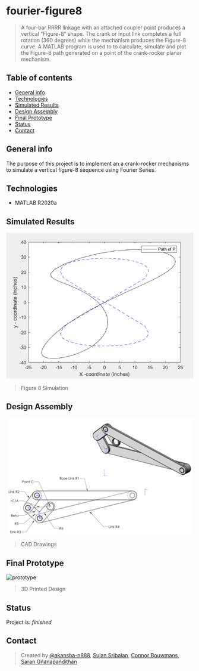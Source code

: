 # fourier-figure8
> A four-bar RRRR linkage with an attached coupler point produces a vertical “Figure-8” shape. The crank or input link completes a full rotation (360 degrees) while the mechanism produces the Figure-8 curve. A MATLAB program is used to to calculate, simulate and plot the Figure-8 path generated on a point of the crank-rocker planar mechanism. 

## Table of contents
* [General info](#general-info)
* [Technologies](#technologies)
* [Simulated Results](#simulated-results)
* [Design Assembly](#design-assembly)
* [Final Prototype](#final-prototype)
* [Status](#status)
* [Contact](#contact)

## General info
The purpose of this project is to implement an a crank-rocker mechanisms to simulate a vertical figure-8 sequence using Fourier Series. 

## Technologies
* MATLAB R2020a

## Simulated Results
![plot](Images/plot.PNG)
> Figure 8 Simulation

## Design Assembly
![assembly](Images/cad.PNG)
> CAD Drawings

## Final Prototype
![prototype](Images/wiringDiagram.PNG)
> 3D Printed Design

## Status
Project is: _finished_

## Contact
> Created by [@akansha-n888](https://www.linkedin.com/in/akansha-nagar/),
> [Sujan Sribalan](mailto:sujan.sribalan@ryerson.ca?subject=[GitHub]%20Source%20Han%20Sans),
> [Connor Bouwmans](mailto:cbouwmans@ryerson.ca?subject=[GitHub]%20Source%20Han%20Sans),
> [Saran Gnanapandithan](mailto:saran.gnanapandithan@ryerson.ca?subject=[GitHub]%20Source%20Han%20Sans)
